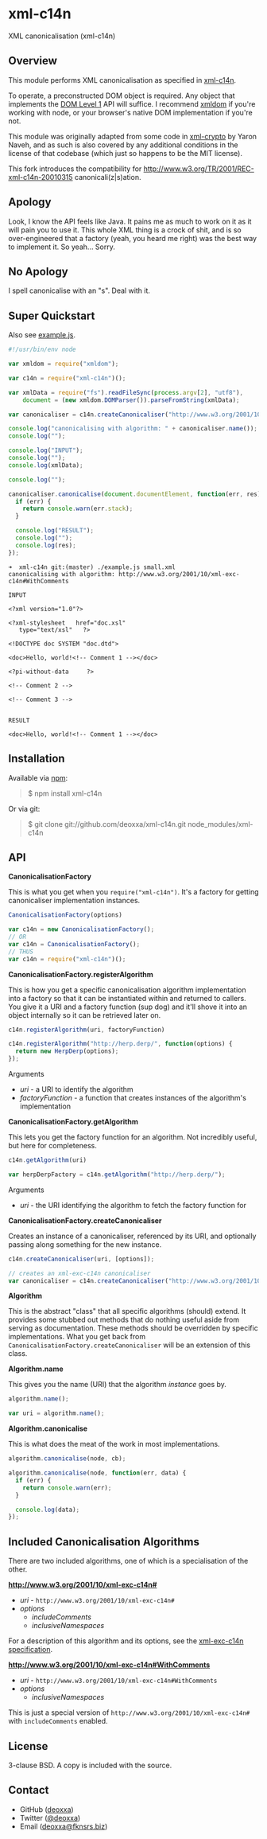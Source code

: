 xml-c14n
========

XML canonicalisation (xml-c14n)

Overview
--------

This module performs XML canonicalisation as specified in [xml-c14n](http://www.w3.org/TR/xml-exc-c14n/).

To operate, a preconstructed DOM object is required. Any object that implements
the [DOM Level 1](http://www.w3.org/TR/REC-DOM-Level-1/) API will suffice. I
recommend [xmldom](https://github.com/jindw/xmldom) if you're working with node,
or your browser's native DOM implementation if you're not.

This module was originally adapted from some code in [xml-crypto](https://github.com/yaronn/xml-crypto)
by Yaron Naveh, and as such is also covered by any additional conditions in the
license of that codebase (which just so happens to be the MIT license).

This fork introduces the compatibility for http://www.w3.org/TR/2001/REC-xml-c14n-20010315 canonicali(z|s)ation.

Apology
-------

Look, I know the API feels like Java. It pains me as much to work on it as it
will pain you to use it. This whole XML thing is a crock of shit, and is so
over-engineered that a factory (yeah, you heard me right) was the best way to
implement it. So yeah... Sorry.

No Apology
----------

I spell canonicalise with an "s". Deal with it.

Super Quickstart
----------------

Also see [example.js](https://github.com/deoxxa/xml-c14n/blob/master/example.js).

```javascript
#!/usr/bin/env node

var xmldom = require("xmldom");

var c14n = require("xml-c14n")();

var xmlData = require("fs").readFileSync(process.argv[2], "utf8"),
    document = (new xmldom.DOMParser()).parseFromString(xmlData);

var canonicaliser = c14n.createCanonicaliser("http://www.w3.org/2001/10/xml-exc-c14n#WithComments");

console.log("canonicalising with algorithm: " + canonicaliser.name());
console.log("");

console.log("INPUT");
console.log("");
console.log(xmlData);

console.log("");

canonicaliser.canonicalise(document.documentElement, function(err, res) {
  if (err) {
    return console.warn(err.stack);
  }

  console.log("RESULT");
  console.log("");
  console.log(res);
});
```

```
➜  xml-c14n git:(master) ./example.js small.xml
canonicalising with algorithm: http://www.w3.org/2001/10/xml-exc-c14n#WithComments

INPUT

<?xml version="1.0"?>

<?xml-stylesheet   href="doc.xsl"
   type="text/xsl"   ?>

<!DOCTYPE doc SYSTEM "doc.dtd">

<doc>Hello, world!<!-- Comment 1 --></doc>

<?pi-without-data     ?>

<!-- Comment 2 -->

<!-- Comment 3 -->


RESULT

<doc>Hello, world!<!-- Comment 1 --></doc>
```

Installation
------------

Available via [npm](http://npmjs.org/):

> $ npm install xml-c14n

Or via git:

> $ git clone git://github.com/deoxxa/xml-c14n.git node_modules/xml-c14n

API
---

**CanonicalisationFactory**

This is what you get when you `require("xml-c14n")`. It's a factory for getting
canonicaliser implementation instances.

```javascript
CanonicalisationFactory(options)
```

```javascript
var c14n = new CanonicalisationFactory();
// OR
var c14n = CanonicalisationFactory();
// THUS
var c14n = require("xml-c14n")();
```

**CanonicalisationFactory.registerAlgorithm**

This is how you get a specific canonicalisation algorithm implementation into a
factory so that it can be instantiated within and returned to callers. You give
it a URI and a factory function (sup dog) and it'll shove it into an object
internally so it can be retrieved later on.

```javascript
c14n.registerAlgorithm(uri, factoryFunction)
```

```javascript
c14n.registerAlgorithm("http://herp.derp/", function(options) {
  return new HerpDerp(options);
});
```

Arguments

* _uri_ - a URI to identify the algorithm
* _factoryFunction_ - a function that creates instances of the algorithm's
  implementation

**CanonicalisationFactory.getAlgorithm**

This lets you get the factory function for an algorithm. Not incredibly useful,
but here for completeness.

```javascript
c14n.getAlgorithm(uri)
```

```javascript
var herpDerpFactory = c14n.getAlgorithm("http://herp.derp/");
```

Arguments

* _uri_ - the URI identifying the algorithm to fetch the factory function for

**CanonicalisationFactory.createCanonicaliser**

Creates an instance of a canonicaliser, referenced by its URI, and optionally
passing along something for the new instance.

```javascript
c14n.createCanonicaliser(uri, [options]);
```

```javascript
// creates an xml-exc-c14n canonicaliser
var canonicaliser = c14n.createCanonicaliser("http://www.w3.org/2001/10/xml-exc-c14n#");
```

**Algorithm**

This is the abstract "class" that all specific algorithms (should) extend. It
provides some stubbed out methods that do nothing useful aside from serving as
documentation. These methods should be overridden by specific implementations.
What you get back from `CanonicalisationFactory.createCanonicaliser` will be
an extension of this class.

**Algorithm.name**

This gives you the name (URI) that the algorithm *instance* goes by.

```javascript
algorithm.name();
```

```javascript
var uri = algorithm.name();
```

**Algorithm.canonicalise**

This is what does the meat of the work in most implementations.

```javascript
algorithm.canonicalise(node, cb);
```

```javascript
algorithm.canonicalise(node, function(err, data) {
  if (err) {
    return console.warn(err);
  }

  console.log(data);
});
```

Included Canonicalisation Algorithms
------------------------------------

There are two included algorithms, one of which is a specialisation of the
other.

**http://www.w3.org/2001/10/xml-exc-c14n#**

* _uri_ - `http://www.w3.org/2001/10/xml-exc-c14n#`
* _options_
  * _includeComments_
  * _inclusiveNamespaces_

For a description of this algorithm and its options, see the [xml-exc-c14n specification](http://www.w3.org/TR/xml-exc-c14n/).

**http://www.w3.org/2001/10/xml-exc-c14n#WithComments**

* _uri_ - `http://www.w3.org/2001/10/xml-exc-c14n#WithComments`
* _options_
  * _inclusiveNamespaces_

This is just a special version of `http://www.w3.org/2001/10/xml-exc-c14n#`
with `includeComments` enabled.

License
-------

3-clause BSD. A copy is included with the source.

Contact
-------

* GitHub ([deoxxa](http://github.com/deoxxa))
* Twitter ([@deoxxa](http://twitter.com/deoxxa))
* Email ([deoxxa@fknsrs.biz](mailto:deoxxa@fknsrs.biz))
